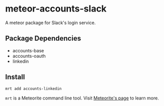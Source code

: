 meteor-accounts-slack
============================

A meteor package for Slack's login service.

Package Dependencies
----------------------

* accounts-base
* accounts-oauth
* linkedin

Install
-----------
```
mrt add accounts-linkedin
```

```mrt``` is a Meteorite command line tool. Visit [Meteorite's page](http://oortcloud.github.com/meteorite/) to learn more.
